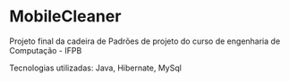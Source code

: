 # MobileCleaner
Projeto final da cadeira de Padrões de projeto do curso de engenharia de Computação - IFPB

Tecnologias utilizadas: Java, Hibernate, MySql
